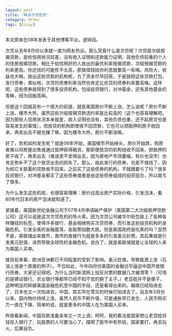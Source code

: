 ```yaml
---
layout: post
title: "再谈次贷危机"
category: Other
tags: [Essay]
---
```


本文原来在08年发表于其他博客平台，遂转回。

次贷从去年8月份以来就一直为网友热议。那么究竟什么是次贷呢？次贷是次级按揭贷款，是给信用状况较差，没有收入证明和还款能力证明，其他负债较重的个人的住房按揭贷款。相比于给信用好的人放出的最优利率按揭贷款，次级按揭贷款的利率更高。你还钱的可能性不太高，那我借钱给你利息就要高一些咯。风险大，收益也大嘛。放出这些贷款的机构呢，为了资金尽早回笼，于是就把这些贷款打包，发行债券，类似地，次贷的债券利率当然也肯定比优贷的债券利率要高咯。这样呢，这些债券就得到了很多投资机构，包括投资银行，对冲基金，还有其他基金的青睐，因为回报高嘛。

<!-- more -->

但是这个回报高有一个很大的前提，就是美国房价不断上涨。怎么说呢？房价不断上涨，楼市大热，虽然这些次级按揭贷款违约率是比较高的（这个也容易理解吧，因为那些人信用状况本来就差，收入证明也没有，其他负债也重，还不起房贷也是容易发生的事情），但放贷的机构即使收不回贷款，它也可以把抵押的房子收回来，再卖出去不就也赚了嘛，因为楼市大热，房价不断涨嘛。

好了，危机如何发生呢？就是06年开始，美国楼市开始掉头，房价开始跌，购房者难以将房屋出售或通过抵押获得融资。那即便放贷的机构钱收不回来，把抵押的房子收了，再卖出去（难说卖不卖得出去，因为房地产市场萎缩，有价也没市）也肯定弥补不了这个放贷出去的损失了。那么，由此发行的债券，也是不值钱了，因为和它关联着的贷款收不回来。之前买了这些债券的机构，不就跟着亏了吗？很多投资银行，对冲基金都买了这些债券或者是由这些债券组成的投资组合，所以就亏了很多。

为什么发生这危机呢，也很容易理解：房价远高出房产实际价格，引发泡沫，看80年代日本的房产泡沫就知道了。

紧接着，美国新世纪金融公司于07年4月申请破产保护（美国第二大次级抵押贷款公司）这可以说是这次次贷危机的导火索。因为次贷公司被华尔街包装上了各种各样赚钱的标签，使得许多银行、基金相继购买次贷债券，而引发这些投资机构的金融危机，引发全美的金融震荡，各股票指数大跌。但是美国政府是吃素的吗？显然不是，美联储出来救市，救市的直接行为就是多多的引发美元钞票。其后果就是引发美元贬值，进而导致全球性的金融危机。说白了，就是美联储就是让全球的人来为美国人买单。

就目前来看，欧洲亚洲都已不同程度的受到了影响。美元贬值，导致能源上涨（石油上涨是个直接的例子）。不仅如此，今年四月份美国的金融访华逼迫中国开放银行债券，大家还记得吧。为什么当时新浪网上投反对票的数据几次被清零？（可惜的是建设银行、农业银行等都早已经不知不觉的换了主子。）老百姓并不是傻子，这种明显的转嫁美国金融危机至中国的手段，还是看得出来的。越南已经陷进去了，日本也又一次陷进去，中国，其实早在雪灾的时候已陷进去了。自去年3月份以来，国内物价持续上涨，虽然人民币不断升值，可是通胀早已发生，人民币购买力一直在下降，简单的说，就是更多的中国人在为美国人买单。

昨夜看新闻，中国存款准备金率又一次上调，呵呵，我的看法是国家想让老百姓将钱存入银行了，玩股票的人可要当心了。摆明了股市中有热钱，国家要打，再去玩火，后果自负。
